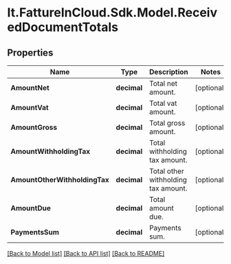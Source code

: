 # It.FattureInCloud.Sdk.Model.ReceivedDocumentTotals

## Properties

Name | Type | Description | Notes
------------ | ------------- | ------------- | -------------
**AmountNet** | **decimal** | Total net amount. | [optional] 
**AmountVat** | **decimal** | Total vat amount. | [optional] 
**AmountGross** | **decimal** | Total gross amount. | [optional] 
**AmountWithholdingTax** | **decimal** | Total withholding tax amount. | [optional] 
**AmountOtherWithholdingTax** | **decimal** | Total other withholding tax amount. | [optional] 
**AmountDue** | **decimal** | Total amount due. | [optional] 
**PaymentsSum** | **decimal** | Payments sum. | [optional] 

[[Back to Model list]](../README.md#documentation-for-models) [[Back to API list]](../README.md#documentation-for-api-endpoints) [[Back to README]](../README.md)

